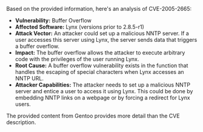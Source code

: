 Based on the provided information, here's an analysis of CVE-2005-2665:

*   **Vulnerability:** Buffer Overflow
*   **Affected Software:** Lynx (versions prior to 2.8.5-r1)
*   **Attack Vector:** An attacker could set up a malicious NNTP server. If a user accesses this server using Lynx, the server sends data that triggers a buffer overflow.
*   **Impact:** The buffer overflow allows the attacker to execute arbitrary code with the privileges of the user running Lynx.
*   **Root Cause:** A buffer overflow vulnerability exists in the function that handles the escaping of special characters when Lynx accesses an NNTP URL.
*   **Attacker Capabilities:** The attacker needs to set up a malicious NNTP server and entice a user to access it using Lynx. This could be done by embedding NNTP links on a webpage or by forcing a redirect for Lynx users.

The provided content from Gentoo provides more detail than the CVE description.